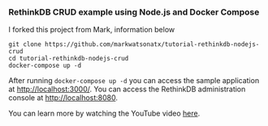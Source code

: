 ### RethinkDB CRUD example using Node.js and Docker Compose

I forked this project from Mark, information below

```
git clone https://github.com/markwatsonatx/tutorial-rethinkdb-nodejs-crud
cd tutorial-rethinkdb-nodejs-crud
docker-compose up -d
```

After running `docker-compose up -d` you can access the sample application at [http://localhost:3000/](http://localhost:33000).
You can access the RethinkDB administration console at [http://localhost:8080](http://localhost:38080).

You can learn more by watching the YouTube video [here](https://youtu.be/2CJtBQ0rOYc).